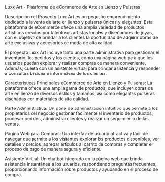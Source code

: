 
Luxx Art - Plataforma de eCommerce de Arte en Lienzo y Pulseras

Descripción del Proyecto
Luxx Art es un pequeño emprendimiento dedicado a la venta de arte en lienzo y pulseras únicas y elegantes. Esta plataforma de eCommerce ofrece una amplia variedad de productos artísticos creados por talentosos artistas locales y diseñadores de joyas, con el objetivo de brindar a los clientes la oportunidad de adquirir obras de arte exclusivas y accesorios de moda de alta calidad.

El proyecto Luxx Art incluye tanto una parte administrativa para gestionar el inventario, los pedidos y los clientes, como una página web para que los usuarios puedan explorar y realizar compras de manera conveniente. Además, cuenta con un asistente virtual para brindar asistencia y responder a consultas básicas e informativas de los clientes.

Características Principales
eCommerce de Arte en Lienzo y Pulseras: La plataforma ofrece una amplia gama de productos, que incluyen obras de arte en lienzo de diversos estilos y tamaños, así como elegantes pulseras diseñadas con materiales de alta calidad.

Parte Administrativa: Un panel de administración intuitivo que permite a los propietarios del negocio gestionar fácilmente el inventario de productos, procesar pedidos, administrar clientes y realizar un seguimiento de las ventas.

Página Web para Compras: Una interfaz de usuario atractiva y fácil de navegar que permite a los visitantes explorar los productos disponibles, ver detalles y precios, agregar artículos al carrito de compras y completar el proceso de pago de manera segura y eficiente.

Asistente Virtual: Un chatbot integrado en la página web que brinda asistencia instantánea a los usuarios, respondiendo preguntas frecuentes, proporcionando información sobre productos y ayudando en el proceso de compra.
